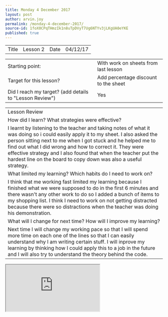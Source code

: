```yaml
---
title: Monday 4 December 2017
layout: post
author: arvin.joy
permalink: /monday-4-december-2017/
source-id: 1foX0CPqTHmzIk1n8uTpDVyT7Ug6NTYv3jLKgUA0eYKE
published: true
---
```

<table>
  <tr>
    <td>Title</td>
    <td>Lesson 2</td>
    <td>Date</td>
    <td>04/12/17</td>
  </tr>
</table>


<table>
  <tr>
    <td>Starting point:</td>
    <td>With work on sheets from last lesson</td>
  </tr>
  <tr>
    <td>Target for this lesson?</td>
    <td>Add percentage discount to the sheet</td>
  </tr>
  <tr>
    <td>Did I reach my target? 
(add details to "Lesson Review")</td>
    <td> Yes </td>
  </tr>
</table>


<table>
  <tr>
    <td>Lesson Review</td>
  </tr>
  <tr>
    <td>How did I learn? What strategies were effective? </td>
  </tr>
  <tr>
    <td>I learnt by listening to the teacher and taking notes of what it was doing so i could easily apply it to my sheet. I also asked the person sitting next to me when I got stuck and he helped me to find out what I did wrong and how to correct it. They were effective strategy and I also found that when the teacher put the hardest line on the board to copy down was also a useful strategy.</td>
  </tr>
  <tr>
    <td>What limited my learning? Which habits do I need to work on? </td>
  </tr>
  <tr>
    <td>I think that me working fast limited my learning because I finished what we were supposed to do in the first 6 minutes and there wasn't any other work to do so I added a bunch of items to my shopping list. I think I need to work on not getting distracted because there were so distractions when the teacher was doing his demonstration.</td>
  </tr>
  <tr>
    <td>What will I change for next time? How will I improve my learning?</td>
  </tr>
  <tr>
    <td>Next time I will change my working pace so that I will spend more time on each one of the lines so that I can easily understand why I am writing certain stuff. I will inprove my learning by thinking how I could apply this to a job in the future and I will also try to understand the theory behind the code.</td>
  </tr>
</table>

<iframe src="https://docs.google.com/spreadsheets/d/e/2PACX-1vRl_cbKmcFiUGGg5hil3V2yTb9i61Wh9Ou0HlqvYhe7_0OFoUwfB9uW4ozbMy42HWx6KhHKzFcE07UT/pubhtml?widget=true&amp;headers=false"></iframe>
